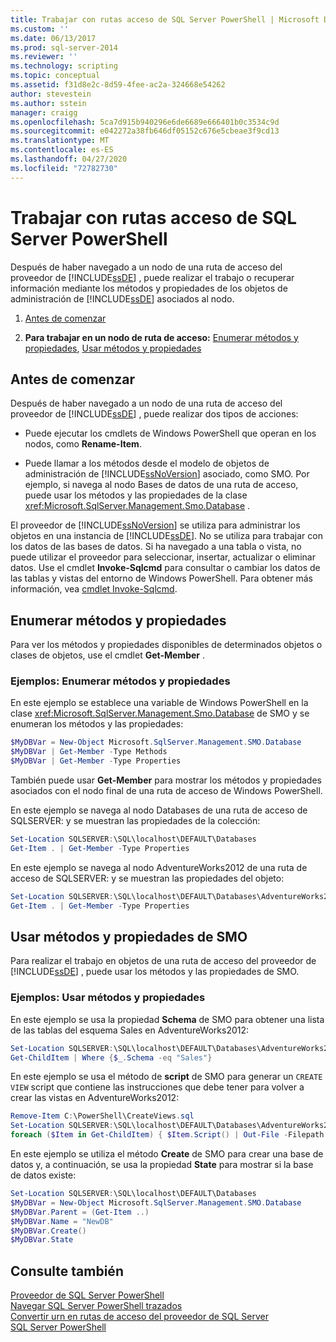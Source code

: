 ```yaml
---
title: Trabajar con rutas acceso de SQL Server PowerShell | Microsoft Docs
ms.custom: ''
ms.date: 06/13/2017
ms.prod: sql-server-2014
ms.reviewer: ''
ms.technology: scripting
ms.topic: conceptual
ms.assetid: f31d8e2c-8d59-4fee-ac2a-324668e54262
author: stevestein
ms.author: sstein
manager: craigg
ms.openlocfilehash: 5ca7d915b940296e6de6689e666401b0c3534c9d
ms.sourcegitcommit: e042272a38fb646df05152c676e5cbeae3f9cd13
ms.translationtype: MT
ms.contentlocale: es-ES
ms.lasthandoff: 04/27/2020
ms.locfileid: "72782730"
---
```

# <a name="work-with-sql-server-powershell-paths"></a>Trabajar con rutas acceso de SQL Server PowerShell
  Después de haber navegado a un nodo de una ruta de acceso del proveedor de [!INCLUDE[ssDE](../includes/ssde-md.md)] , puede realizar el trabajo o recuperar información mediante los métodos y propiedades de los objetos de administración de [!INCLUDE[ssDE](../includes/ssde-md.md)] asociados al nodo.  
  
1.  [Antes de comenzar](#BeforeYouBegin)  
  
2.  **Para trabajar en un nodo de ruta de acceso:**  [Enumerar métodos y propiedades](#ListPropMeth), [Usar métodos y propiedades](#UsePropMeth)  
  
##  <a name="before-you-begin"></a><a name="BeforeYouBegin"></a> Antes de comenzar  
 Después de haber navegado a un nodo de una ruta de acceso del proveedor de [!INCLUDE[ssDE](../includes/ssde-md.md)] , puede realizar dos tipos de acciones:  
  
-   Puede ejecutar los cmdlets de Windows PowerShell que operan en los nodos, como **Rename-Item**.  
  
-   Puede llamar a los métodos desde el modelo de objetos de administración de [!INCLUDE[ssNoVersion](../includes/ssnoversion-md.md)] asociado, como SMO. Por ejemplo, si navega al nodo Bases de datos de una ruta de acceso, puede usar los métodos y las propiedades de la clase <xref:Microsoft.SqlServer.Management.Smo.Database> .  
  
 El proveedor de [!INCLUDE[ssNoVersion](../includes/ssnoversion-md.md)] se utiliza para administrar los objetos en una instancia de [!INCLUDE[ssDE](../includes/ssde-md.md)]. No se utiliza para trabajar con los datos de las bases de datos. Si ha navegado a una tabla o vista, no puede utilizar el proveedor para seleccionar, insertar, actualizar o eliminar datos. Use el cmdlet **Invoke-Sqlcmd** para consultar o cambiar los datos de las tablas y vistas del entorno de Windows PowerShell. Para obtener más información, vea [cmdlet Invoke-Sqlcmd](../database-engine/invoke-sqlcmd-cmdlet.md).  
  
##  <a name="listing-methods-and-properties"></a><a name="ListPropMeth"></a> Enumerar métodos y propiedades
  
 Para ver los métodos y propiedades disponibles de determinados objetos o clases de objetos, use el cmdlet **Get-Member** .  
  
### <a name="examples-listing-methods-and-properties"></a>Ejemplos: Enumerar métodos y propiedades  
 En este ejemplo se establece una variable de Windows PowerShell en la clase <xref:Microsoft.SqlServer.Management.Smo.Database> de SMO y se enumeran los métodos y las propiedades:  
  
```powershell
$MyDBVar = New-Object Microsoft.SqlServer.Management.SMO.Database  
$MyDBVar | Get-Member -Type Methods  
$MyDBVar | Get-Member -Type Properties  
```  
  
 También puede usar **Get-Member** para mostrar los métodos y propiedades asociados con el nodo final de una ruta de acceso de Windows PowerShell.  
  
 En este ejemplo se navega al nodo Databases de una ruta de acceso de SQLSERVER: y se muestran las propiedades de la colección:  
  
```powershell
Set-Location SQLSERVER:\SQL\localhost\DEFAULT\Databases  
Get-Item . | Get-Member -Type Properties  
```  
  
 En este ejemplo se navega al nodo AdventureWorks2012 de una ruta de acceso de SQLSERVER: y se muestran las propiedades del objeto:  
  
```powershell
Set-Location SQLSERVER:\SQL\localhost\DEFAULT\Databases\AdventureWorks2012  
Get-Item . | Get-Member -Type Properties  
```  
  
##  <a name="using-smo-methods-and-properties"></a><a name="UsePropMeth"></a>Usar métodos y propiedades de SMO  
  
 Para realizar el trabajo en objetos de una ruta de acceso del proveedor de [!INCLUDE[ssDE](../includes/ssde-md.md)] , puede usar los métodos y las propiedades de SMO.  
  
### <a name="examples-using-methods-and-properties"></a>Ejemplos: Usar métodos y propiedades  
 En este ejemplo se usa la propiedad **Schema** de SMO para obtener una lista de las tablas del esquema Sales en AdventureWorks2012:  
  
```powershell
Set-Location SQLSERVER:\SQL\localhost\DEFAULT\Databases\AdventureWorks2012\Tables  
Get-ChildItem | Where {$_.Schema -eq "Sales"}  
```  
  
 En este ejemplo se usa el método de **script** de SMO para generar un `CREATE VIEW` script que contiene las instrucciones que debe tener para volver a crear las vistas en AdventureWorks2012:  
  
```powershell
Remove-Item C:\PowerShell\CreateViews.sql  
Set-Location SQLSERVER:\SQL\localhost\DEFAULT\Databases\AdventureWorks2012\Views  
foreach ($Item in Get-ChildItem) { $Item.Script() | Out-File -Filepath C:\PowerShell\CreateViews.sql -append }  
```  
  
 En este ejemplo se utiliza el método **Create** de SMO para crear una base de datos y, a continuación, se usa la propiedad **State** para mostrar si la base de datos existe:  
  
```powershell
Set-Location SQLSERVER:\SQL\localhost\DEFAULT\Databases  
$MyDBVar = New-Object Microsoft.SqlServer.Management.SMO.Database  
$MyDBVar.Parent = (Get-Item ..)  
$MyDBVar.Name = "NewDB"  
$MyDBVar.Create()  
$MyDBVar.State  
```  
  
## <a name="see-also"></a>Consulte también  
 [Proveedor de SQL Server PowerShell](sql-server-powershell-provider.md)   
 [Navegar SQL Server PowerShell trazados](navigate-sql-server-powershell-paths.md)   
 [Convertir urn en rutas de acceso del proveedor de SQL Server](../database-engine/convert-urns-to-sql-server-provider-paths.md)   
 [SQL Server PowerShell](sql-server-powershell.md)  
  
  
